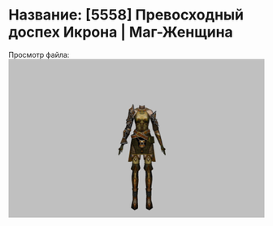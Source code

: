 # Название: [5558] Превосходный доспех Икрона | Маг-Женщина

Просмотр файла:
![p050024.png](p050024.png)